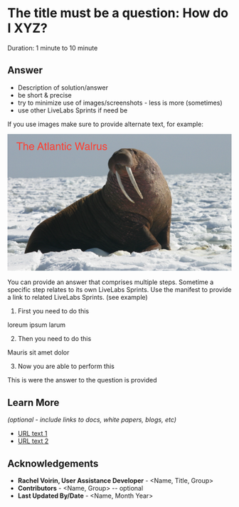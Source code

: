 # The title must be a question: How do I XYZ?
Duration: 1 minute to 10 minute

## Answer

* Description of solution/answer
* be short & precise
* try to minimize use of images/screenshots - less is more (sometimes)
* use other LiveLabs Sprints if need be

If you use images make sure to provide alternate text, for example:

![A walrus sitting in the snow](images/walrus.png)

You can provide an answer that comprises multiple steps.
Sometime a specific step relates to its own LiveLabs Sprints.
Use the manifest to provide a link to related LiveLabs Sprints.
(see example)

1. First you need to do this

loreum ipsum larum

2. Then you need to do this

Mauris sit amet dolor

3. Now you are able to perform this

This is were the answer to the question is provided

## Learn More

*(optional - include links to docs, white papers, blogs, etc)*

* [URL text 1](http://docs.oracle.com)
* [URL text 2](http://docs.oracle.com)

## Acknowledgements
* **Rachel Voirin, User Assistance Developer** - <Name, Title, Group>
* **Contributors** -  <Name, Group> -- optional
* **Last Updated By/Date** - <Name,  Month Year>
